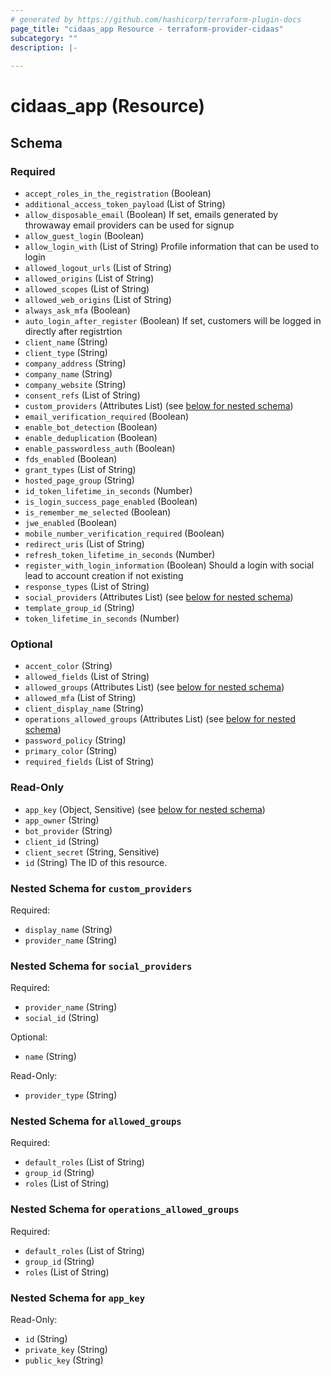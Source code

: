 ```yaml
---
# generated by https://github.com/hashicorp/terraform-plugin-docs
page_title: "cidaas_app Resource - terraform-provider-cidaas"
subcategory: ""
description: |-
  
---
```


# cidaas_app (Resource)





<!-- schema generated by tfplugindocs -->
## Schema

### Required

- `accept_roles_in_the_registration` (Boolean)
- `additional_access_token_payload` (List of String)
- `allow_disposable_email` (Boolean) If set, emails generated by throwaway email providers can be used for signup
- `allow_guest_login` (Boolean)
- `allow_login_with` (List of String) Profile information that can be used to login
- `allowed_logout_urls` (List of String)
- `allowed_origins` (List of String)
- `allowed_scopes` (List of String)
- `allowed_web_origins` (List of String)
- `always_ask_mfa` (Boolean)
- `auto_login_after_register` (Boolean) If set, customers will be logged in directly after registrtion
- `client_name` (String)
- `client_type` (String)
- `company_address` (String)
- `company_name` (String)
- `company_website` (String)
- `consent_refs` (List of String)
- `custom_providers` (Attributes List) (see [below for nested schema](#nestedatt--custom_providers))
- `email_verification_required` (Boolean)
- `enable_bot_detection` (Boolean)
- `enable_deduplication` (Boolean)
- `enable_passwordless_auth` (Boolean)
- `fds_enabled` (Boolean)
- `grant_types` (List of String)
- `hosted_page_group` (String)
- `id_token_lifetime_in_seconds` (Number)
- `is_login_success_page_enabled` (Boolean)
- `is_remember_me_selected` (Boolean)
- `jwe_enabled` (Boolean)
- `mobile_number_verification_required` (Boolean)
- `redirect_uris` (List of String)
- `refresh_token_lifetime_in_seconds` (Number)
- `register_with_login_information` (Boolean) Should a login with social lead to account creation if not existing
- `response_types` (List of String)
- `social_providers` (Attributes List) (see [below for nested schema](#nestedatt--social_providers))
- `template_group_id` (String)
- `token_lifetime_in_seconds` (Number)

### Optional

- `accent_color` (String)
- `allowed_fields` (List of String)
- `allowed_groups` (Attributes List) (see [below for nested schema](#nestedatt--allowed_groups))
- `allowed_mfa` (List of String)
- `client_display_name` (String)
- `operations_allowed_groups` (Attributes List) (see [below for nested schema](#nestedatt--operations_allowed_groups))
- `password_policy` (String)
- `primary_color` (String)
- `required_fields` (List of String)

### Read-Only

- `app_key` (Object, Sensitive) (see [below for nested schema](#nestedatt--app_key))
- `app_owner` (String)
- `bot_provider` (String)
- `client_id` (String)
- `client_secret` (String, Sensitive)
- `id` (String) The ID of this resource.

<a id="nestedatt--custom_providers"></a>
### Nested Schema for `custom_providers`

Required:

- `display_name` (String)
- `provider_name` (String)


<a id="nestedatt--social_providers"></a>
### Nested Schema for `social_providers`

Required:

- `provider_name` (String)
- `social_id` (String)

Optional:

- `name` (String)

Read-Only:

- `provider_type` (String)


<a id="nestedatt--allowed_groups"></a>
### Nested Schema for `allowed_groups`

Required:

- `default_roles` (List of String)
- `group_id` (String)
- `roles` (List of String)


<a id="nestedatt--operations_allowed_groups"></a>
### Nested Schema for `operations_allowed_groups`

Required:

- `default_roles` (List of String)
- `group_id` (String)
- `roles` (List of String)


<a id="nestedatt--app_key"></a>
### Nested Schema for `app_key`

Read-Only:

- `id` (String)
- `private_key` (String)
- `public_key` (String)
